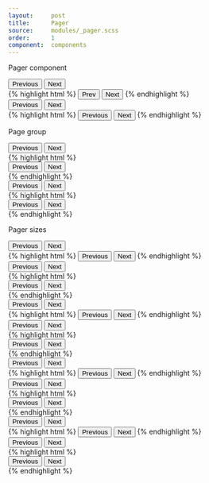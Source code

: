 ```yaml
---
layout:     post
title:      Pager
source:     modules/_pager.scss
order:      1
component:  components
---
```



<p class="lead">Pager component</p>

<div class="m-browser">
    <div class="browser">
        <div class="image">
            <div class="content clearfix">
                <button class="button-icon button left" type="submit"><i class="fa fa-arrow-left"></i>Previous</button>
                <button class="button-icon button right" type="submit">Next<i class="fa fa-arrow-right"></i></button>
            </div>
        </div>
    </div>
{% highlight html %}
<button class="button-icon button left" type="submit"><i class="fa fa-arrow-left"></i>Prev</button>
<button class="button-icon button right" type="submit">Next<i class="fa fa-arrow-right"></i></button>
{% endhighlight %}
</div>

<div class="m-browser">
    <div class="browser">
        <div class="image">
            <div class="content clearfix">
                <button class="button-icon button-primary left" type="submit"><i class="fa fa-arrow-left"></i>Previous</button>
                <button class="button-icon button-primary right" type="submit">Next<i class="fa fa-arrow-right"></i></button>
            </div>
        </div>
    </div>
{% highlight html %}
<button class="button-icon button-primary left" type="submit"><i class="fa fa-arrow-left"></i>Previous</button>
<button class="button-icon button-primary right" type="submit">Next<i class="fa fa-arrow-right"></i></button>
{% endhighlight %}
</div>

<p>Page group</p>

<div class="m-browser">
    <div class="browser">
        <div class="image">
            <div class="content clearfix">
                <div class="pager-group">
                    <button class="button-icon button left" type="submit"><i class="fa fa-arrow-left"></i>Previous</button>
                    <button class="button-icon button right" type="submit">Next<i class="fa fa-arrow-right"></i></button>
                </div>
            </div>
        </div>
    </div>
{% highlight html %}
<div class="pager-group">
    <button class="button-icon button left" type="submit"><i class="fa fa-arrow-left"></i>Previous</button>
    <button class="button-icon button right" type="submit">Next<i class="fa fa-arrow-right"></i></button>
</div>
{% endhighlight %}
</div>

<div class="m-browser">
    <div class="browser">
        <div class="image">
            <div class="content clearfix">
                <div class="pager-group">
                    <button class="button-icon button-primary left" type="submit"><i class="fa fa-arrow-left"></i>Previous</button>
                    <button class="button-icon button-primary right" type="submit">Next<i class="fa fa-arrow-right"></i></button>
                </div>
            </div>
        </div>
    </div>
{% highlight html %}
<div class="pager-group">
    <button class="button-icon button-primary left" type="submit"><i class="fa fa-arrow-left"></i>Previous</button>
    <button class="button-icon button-primary right" type="submit">Next<i class="fa fa-arrow-right"></i></button>
</div>
{% endhighlight %}
</div>

<p>Pager sizes</p>

<div class="m-browser">
    <div class="browser">
        <div class="image">
            <div class="content clearfix">
                <button class="button-icon button left large" type="submit"><i class="fa fa-arrow-left"></i>Previous</button>
                <button class="button-icon button right large" type="submit">Next<i class="fa fa-arrow-right"></i></button>
            </div>
        </div>
    </div>
{% highlight html %}
<button class="button-icon button left large" type="submit"><i class="fa fa-arrow-left"></i>Previous</button>
<button class="button-icon button right large" type="submit">Next<i class="fa fa-arrow-right"></i></button>
{% endhighlight %}
</div>

<div class="m-browser">
    <div class="browser">
        <div class="image">
            <div class="content clearfix">
                <div class="pager-group large">
                    <button class="button-icon button left" type="submit"><i class="fa fa-arrow-left"></i>Previous</button>
                    <button class="button-icon button right" type="submit">Next<i class="fa fa-arrow-right"></i></button>
                </div>
            </div>
        </div>
    </div>
{% highlight html %}
<div class="pager-group large">
    <button class="button-icon button left" type="submit"><i class="fa fa-arrow-left"></i>Previous</button>
    <button class="button-icon button right" type="submit">Next<i class="fa fa-arrow-right"></i></button>
</div>
{% endhighlight %}
</div>

<div class="m-browser">
    <div class="browser">
        <div class="image">
            <div class="content clearfix">
                <button class="button-icon button left default" type="submit"><i class="fa fa-arrow-left"></i>Previous</button>
                <button class="button-icon button right default" type="submit">Next<i class="fa fa-arrow-right"></i></button>
            </div>
        </div>
    </div>
{% highlight html %}
<button class="button-icon button left default" type="submit"><i class="fa fa-arrow-left"></i>Previous</button>
<button class="button-icon button right default" type="submit">Next<i class="fa fa-arrow-right"></i></button>
{% endhighlight %}
</div>

<div class="m-browser">
    <div class="browser">
        <div class="image">
            <div class="content clearfix">
                <div class="pager-group default">
                    <button class="button-icon button left" type="submit"><i class="fa fa-arrow-left"></i>Previous</button>
                    <button class="button-icon button right" type="submit">Next<i class="fa fa-arrow-right"></i></button>
                </div>
            </div>
        </div>
    </div>
{% highlight html %}
<div class="pager-group default">
    <button class="button-icon button left" type="submit"><i class="fa fa-arrow-left"></i>Previous</button>
    <button class="button-icon button right" type="submit">Next<i class="fa fa-arrow-right"></i></button>
</div>
{% endhighlight %}
</div>

<div class="m-browser">
    <div class="browser">
        <div class="image">
            <div class="content clearfix">
                <button class="button-icon button left small" type="submit"><i class="fa fa-arrow-left"></i>Previous</button>
                <button class="button-icon button right small" type="submit">Next<i class="fa fa-arrow-right"></i></button>
            </div>
        </div>
    </div>
{% highlight html %}
<button class="button-icon button left small" type="submit"><i class="fa fa-arrow-left"></i>Previous</button>
<button class="button-icon button right small" type="submit">Next<i class="fa fa-arrow-right"></i></button>
{% endhighlight %}
</div>

<div class="m-browser">
    <div class="browser">
        <div class="image">
            <div class="content clearfix">
                <div class="pager-group small">
                    <button class="button-icon button left" type="submit"><i class="fa fa-arrow-left"></i>Previous</button>
                    <button class="button-icon button right" type="submit">Next<i class="fa fa-arrow-right"></i></button>
                </div>
            </div>
        </div>
    </div>
{% highlight html %}
<div class="pager-group small">
    <button class="button-icon button left" type="submit"><i class="fa fa-arrow-left"></i>Previous</button>
    <button class="button-icon button right" type="submit">Next<i class="fa fa-arrow-right"></i></button>
</div>
{% endhighlight %}
</div>

<div class="m-browser">
    <div class="browser">
        <div class="image">
            <div class="content clearfix">
                <button class="button-icon button left xsmall" type="submit"><i class="fa fa-arrow-left"></i>Previous</button>
                <button class="button-icon button right xsmall" type="submit">Next<i class="fa fa-arrow-right"></i></button>
            </div>
        </div>
    </div>
{% highlight html %}
<button class="button-icon button left xsmall" type="submit"><i class="fa fa-arrow-left"></i>Previous</button>
<button class="button-icon button right xsmall" type="submit">Next<i class="fa fa-arrow-right"></i></button>
{% endhighlight %}
</div>

<div class="m-browser">
    <div class="browser">
        <div class="image">
            <div class="content clearfix">
                <div class="pager-group xsmall">
                    <button class="button-icon button left" type="submit"><i class="fa fa-arrow-left"></i>Previous</button>
                    <button class="button-icon button right" type="submit">Next<i class="fa fa-arrow-right"></i></button>
                </div>
            </div>
        </div>
    </div>
{% highlight html %}
<div class="pager-group xsmall">
    <button class="button-icon button left" type="submit"><i class="fa fa-arrow-left"></i>Previous</button>
    <button class="button-icon button right" type="submit">Next<i class="fa fa-arrow-right"></i></button>
</div>
{% endhighlight %}
</div>
